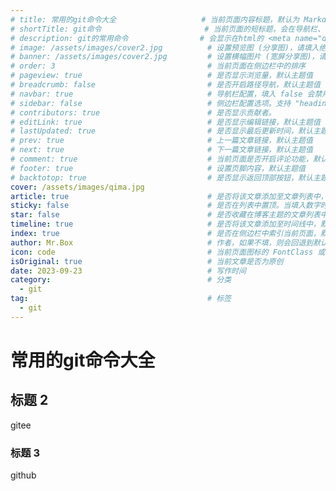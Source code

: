 ```yaml
---
# title: 常用的git命令大全                   # 当前页面内容标题，默认为 Markdown 文件中的第一个 h1 标签内容
# shortTitle: git命令                       # 当前页面的短标题，会在导航栏、侧边栏和路径导航中作为首选
# description: git的常用命令                # 会显示在html的 <meta name="description" content="git的常用命令">
# image: /assets/images/cover2.jpg          # 设置预览图 (分享图)，请填入绝对路径
# banner: /assets/images/cover2.jpg         # 设置横幅图片 (宽屏分享图)，请填入绝对路径
# order: 3                                  # 当前页面在侧边栏中的排序
# pageview: true                            # 是否显示浏览量，默认主题值
# breadcrumb: false                         # 是否开启路径导航，默认主题值
# navbar: true                              # 导航栏配置，填入 false 会禁用导航栏
# sidebar: false                            # 侧边栏配置选项。支持 "heading" 或 false
# contributors: true                        # 是否显示贡献者。
# editLink: true                            # 是否显示编辑链接，默认主题值
# lastUpdated: true                         # 是否显示最后更新时间，默认主题值
# prev: true                                # 上一篇文章链接，默认主题值
# next: true                                # 下一篇文章链接，默认主题值
# comment: true                             # 当前页面是否开启评论功能，默认主题值
# footer: true                              # 设置页脚内容，默认主题值
# backtotop: true                           # 是否显示返回顶部按钮，默认主题值
cover: /assets/images/qima.jpg
article: true                               # 是否将该文章添加至文章列表中，默认true
sticky: false                               # 是否在列表中置顶。当填入数字时，数字越大，排名越靠前 ，默认false
star: false                                 # 是否收藏在博客主题的文章列表中。当填入数字时，数字越大，排名越靠前，默认false。
timeline: true                              # 是否将该文章添加至时间线中，默认true
index: true                                 # 是否在侧边栏中索引当前页面，默认true
author: Mr.Box                              # 作者，如果不填，则会回退到默认作者
icon: code                                  # 当前页面图标的 FontClass 或文件路径
isOriginal: true                            # 当前文章是否为原创
date: 2023-09-23                            # 写作时间
category:                                   # 分类
  - git
tag:                                        # 标签
  - git
---
```


# 常用的git命令大全

## 标题 2

gitee

### 标题 3

github
